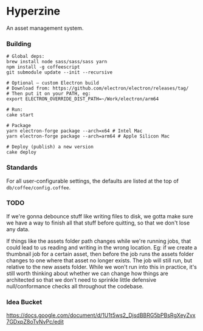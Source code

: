 # Hyperzine

An asset management system.

### Building

```
# Global deps:
brew install node sass/sass/sass yarn
npm install -g coffeescript
git submodule update --init --recursive

# Optional — custom Electron build
# Download from: https://github.com/electron/electron/releases/tag/
# Then put it on your PATH, eg:
export ELECTRON_OVERRIDE_DIST_PATH=~/Work/electron/arm64

# Run:
cake start

# Package
yarn electron-forge package --arch=x64 # Intel Mac
yarn electron-forge package --arch=arm64 # Apple Silicon Mac

# Deploy (publish) a new version
cake deploy
```

### Standards

For all user-configurable settings, the defaults are listed at the top of `db/coffee/config.coffee`.


### TODO

If we're gonna debounce stuff like writing files to disk, we gotta make sure we have a way to finish all that stuff before quitting, so that we don't lose any data.

If things like the assets folder path changes while we're running jobs, that could lead to us reading and writing in the wrong location. Eg: if we create a thumbnail job for a certain asset, then before the job runs the assets folder changes to one where that asset no longer exists. The job will still run, but relative to the new assets folder. While we won't run into this in practice, it's still worth thinking about whether we can change how things are architected so that we don't need to sprinkle little defensive null/conformance checks all throughout the codebase.

### Idea Bucket

https://docs.google.com/document/d/1U1t5ws2_DjsdBBRG5bPBsRgXeyZvx7GDxpZ8oTvNvPc/edit
